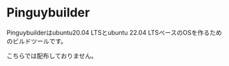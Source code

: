 # Pinguybuilder
Pinguybuilderはubuntu20.04 LTSとubuntu 22.04 LTSベースのOSを作るためのビルドツールです。

こちらでは配布しておりません。
